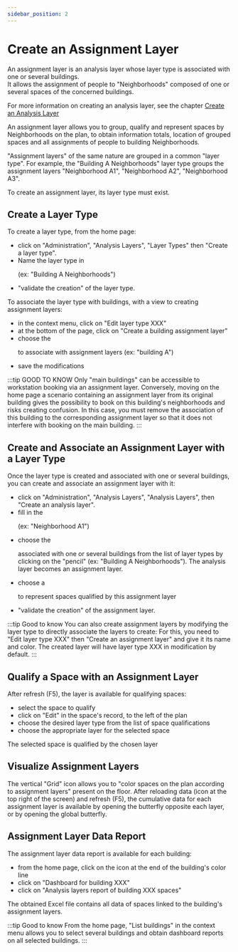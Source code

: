 ```yaml
---
sidebar_position: 2
---
```

# Create an Assignment Layer


An assignment layer is an analysis layer whose layer type is associated with one or several buildings.<br />
It allows the assignment of people to "Neighborhoods" composed of one or several spaces of the concerned buildings.<br />

For more information on creating an analysis layer, see the chapter [Create an Analysis Layer](/docs/tutorials/dimensionType/create.md)

An assignment layer allows you to group, qualify and represent spaces by Neighborhoods on the plan, to obtain information totals, location of grouped spaces and all assignments of people to building Neighborhoods.

"Assignment layers" of the same nature are grouped in a common "layer type".
For example, the "Building A Neighborhoods" layer type groups the assignment layers "Neighborhood A1", "Neighborhood A2", "Neighborhood A3".

To create an assignment layer, its layer type must exist.

## Create a Layer Type

To create a layer type, from the home page:

-   click on "Administration", "Analysis Layers", "Layer Types" then "Create a layer type".
-   Name the layer type in <P code="dimensionType:name" /> (ex: "Building A Neighborhoods")
-   "validate the creation" of the layer type.

To associate the layer type with buildings, with a view to creating assignment layers:

-   in the context menu, click on "Edit layer type XXX"
-   at the bottom of the page, click on "Create a building assignment layer"
-   choose the <P code="dimensionTypeToBuilding:building" /> to associate with assignment layers (ex: "building A")
-   save the modifications

:::tip GOOD TO KNOW
Only "main buildings" can be accessible to workstation booking via an assignment layer.
Conversely, moving on the home page a scenario containing an assignment layer from its original building gives the possibility to book on this building's neighborhoods and risks creating confusion.
In this case, you must remove the association of this building to the corresponding assignment layer so that it does not interfere with booking on the main building.
:::

## Create and Associate an Assignment Layer with a Layer Type

Once the layer type is created and associated with one or several buildings, you can create and associate an assignment layer with it:

-   click on "Administration", "Analysis Layers", "Analysis Layers", then "Create an analysis layer".
-   fill in the <P code="dimension:name" /> (ex: "Neighborhood A1")
-   choose the <P code="dimensionTypeToBuilding:dimensionType" /> associated with one or several buildings from the list of layer types by clicking on the "pencil" (ex: "Building A Neighborhoods"). The analysis layer becomes an assignment layer.
-   choose a <P code="dimension:color" /> to represent spaces qualified by this assignment layer
-   "validate the creation" of the assignment layer.

:::tip Good to know
You can also create assignment layers by modifying the layer type to directly associate the layers to create: For this, you need to "Edit layer type XXX" then "Create an assignment layer" and give it its name and color. The created layer will have layer type XXX in modification by default.
:::

## Qualify a Space with an Assignment Layer

After refresh (F5), the layer is available for qualifying spaces:
-   select the space to qualify
-   click on "Edit" in the space's record, to the left of the plan
-   choose the desired layer type from the list of space qualifications
-   choose the appropriate layer for the selected space

The selected space is qualified by the chosen layer

## Visualize Assignment Layers

The vertical "Grid" icon allows you to "color spaces on the plan according to assignment layers" present on the floor.
After reloading data (icon at the top right of the screen) and refresh (F5), the cumulative data for each assignment layer is available by opening the butterfly opposite each layer, or by opening the global butterfly.

## Assignment Layer Data Report

The assignment layer data report is available for each building:
-   from the home page, click on the icon at the end of the building's color line
-   click on "Dashboard for building XXX"
-   click on "Analysis layers report of building XXX spaces"

The obtained Excel file contains all data of spaces linked to the building's assignment layers.


:::tip Good to know
From the home page, "List buildings" in the context menu allows you to select several buildings and obtain dashboard reports on all selected buildings.
:::
